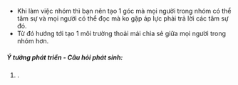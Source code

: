 - Khi làm việc nhóm thì bạn nên tạo 1 góc mà mọi người trong nhóm có thể tâm sự và mọi người có thể đọc mà ko gặp áp lực phải trả lời các tâm sự đó.
- Từ đó hướng tới tạo 1 môi trường thoải mái chia sẻ giữa mọi người trong nhóm hơn.
##### Ý tưởng phát triển - Câu hỏi phát sinh:
1. . 